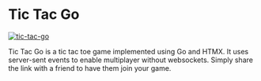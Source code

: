 # Tic Tac Go

[![tic-tac-go](https://img.shields.io/badge/GitHub-100000?style=for-the-badge&logo=github&logoColor=white)](https://github.com/calvinmclean/tic-tac-go)

Tic Tac Go is a tic tac toe game implemented using Go and HTMX. It uses server-sent events to enable multiplayer without websockets. Simply share the link with a friend to have them join your game.
